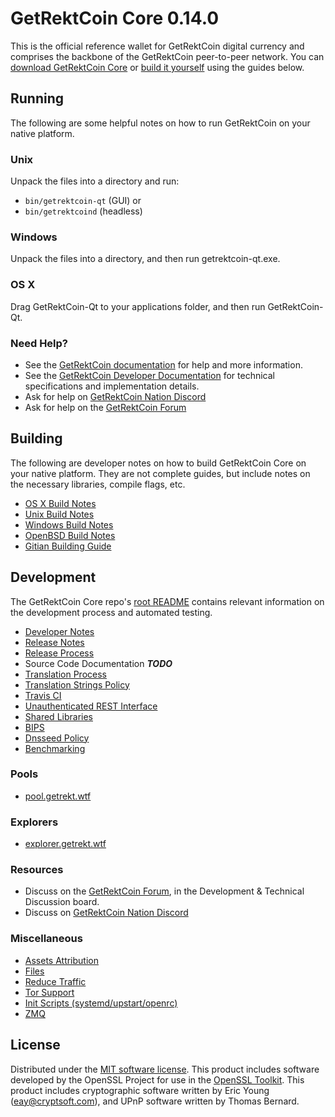 GetRektCoin Core 0.14.0
=====================

This is the official reference wallet for GetRektCoin digital currency and comprises the backbone of the GetRektCoin peer-to-peer network. You can [download GetRektCoin Core](https://www.getrektcoin.org/downloads/) or [build it yourself](#building) using the guides below.

Running
---------------------
The following are some helpful notes on how to run GetRektCoin on your native platform.

### Unix

Unpack the files into a directory and run:

- `bin/getrektcoin-qt` (GUI) or
- `bin/getrektcoind` (headless)

### Windows

Unpack the files into a directory, and then run getrektcoin-qt.exe.

### OS X

Drag GetRektCoin-Qt to your applications folder, and then run GetRektCoin-Qt.

### Need Help?

* See the [GetRektCoin documentation](https://docs.getrektcoin.org)
for help and more information.
* See the [GetRektCoin Developer Documentation](https://getrektcoin-docs.github.io/) 
for technical specifications and implementation details.
* Ask for help on [GetRektCoin Nation Discord](http://getrektcoinchat.org)
* Ask for help on the [GetRektCoin Forum](https://getrektcoin.org/forum)

Building
---------------------
The following are developer notes on how to build GetRektCoin Core on your native platform. They are not complete guides, but include notes on the necessary libraries, compile flags, etc.

- [OS X Build Notes](build-osx.md)
- [Unix Build Notes](build-unix.md)
- [Windows Build Notes](build-windows.md)
- [OpenBSD Build Notes](build-openbsd.md)
- [Gitian Building Guide](gitian-building.md)

Development
---------------------
The GetRektCoin Core repo's [root README](/README.md) contains relevant information on the development process and automated testing.

- [Developer Notes](developer-notes.md)
- [Release Notes](release-notes.md)
- [Release Process](release-process.md)
- Source Code Documentation ***TODO***
- [Translation Process](translation_process.md)
- [Translation Strings Policy](translation_strings_policy.md)
- [Travis CI](travis-ci.md)
- [Unauthenticated REST Interface](REST-interface.md)
- [Shared Libraries](shared-libraries.md)
- [BIPS](bips.md)
- [Dnsseed Policy](dnsseed-policy.md)
- [Benchmarking](benchmarking.md)

### Pools
- [pool.getrekt.wtf](http://pool.getrekt.wtf)

### Explorers
- [explorer.getrekt.wtf](http://explorer.getrekt.wtf)

### Resources
* Discuss on the [GetRektCoin Forum](https://getrektcoin.org/forum), in the Development & Technical Discussion board.
* Discuss on [GetRektCoin Nation Discord](http://getrektcoinchat.org)

### Miscellaneous
- [Assets Attribution](assets-attribution.md)
- [Files](files.md)
- [Reduce Traffic](reduce-traffic.md)
- [Tor Support](tor.md)
- [Init Scripts (systemd/upstart/openrc)](init.md)
- [ZMQ](zmq.md)

License
---------------------
Distributed under the [MIT software license](/COPYING).
This product includes software developed by the OpenSSL Project for use in the [OpenSSL Toolkit](https://www.openssl.org/). This product includes
cryptographic software written by Eric Young ([eay@cryptsoft.com](mailto:eay@cryptsoft.com)), and UPnP software written by Thomas Bernard.
